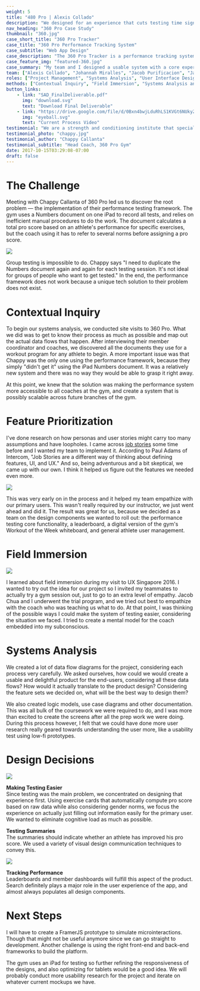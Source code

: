 ```yaml
---
weight: 5
title: "480 Pro | Alexis Collado"
description: "We designed for an experience that cuts testing time significantly, enables group testing, and automates athlete leaderboards."
nav_heading: "360 Pro Case Study"
thumbnail: "360.jpg"
case_short_title: "360 Pro Tracker"
case_title: "360 Pro Performance Tracking System"
case_subtitle: "Web App Design"
case_description: "The 360 Pro Tracker is a performance tracking system for the 360 Pro gym. It tracks an athlete’s statistics and calculates his or her pro score."
case_feature_img: "featured-360.jpg"
case_summary: "My team and I designed a usable system with a core experience based on 360 Pro's performance testing framework. We were awarded as the best team in the whole batch for our Systems Analysis and Design course."
team: ["Alexis Collado", "Johannah Miralles", "Jacob Purificacion", "Jacob Chua", "Galen Evilla"]
roles: ["Project Management", "Systems Analysis", "User Interface Design", "User Research"]
methods: ["Contextual Inquiry", "Field Immersion", "Systems Analysis and Design"]
button_links:
    - link: "SAD_FinalDeliverable.pdf"
      img: "download.svg"
      text: "Download Final Deliverable"
    - link: "https://drive.google.com/file/d/0Bxn4bwjLduRhLS1KVGt6NUkyZDg/view"
      img: "eyeball.svg"
      text: "Current Process Video"
testimonial: "We are a strength and conditioning institute that specializes in training elite athletes. As such, we need to keep track of the smallest changes in their physical abilities. We developed a system called a PRO score which is a battery of tests for this need. The theory was sound but it took us forever to administer the tests. The prototype that Alexis designed will be able to help us automate these tests and shrink testing time by half. He was able to listen to our needs and address it directly. I'm confident that when the final product comes in, it will help us a great deal in terms of our operations."
testimonial_photo: "chappy.jpg"
testimonial_author: "Chappy Callanta"
testimonial_subtitle: "Head Coach, 360 Pro Gym"
date: 2017-10-15T03:29:08-07:00
draft: false
---
```


# The Challenge

Meeting with Chappy Callanta of 360 Pro led us to discover the root problem — the implementation of their performance testing framework. The gym uses a Numbers document on one iPad to record all tests, and relies on inefficient manual procedures to do the work. The document calculates a total pro score based on an athlete's performance for specific exercises, but the coach using it has to refer to several norms before assigning a pro score.

![](//localhost:1313/360pro/img/dfd.png)

Group testing is impossible to do. Chappy says "I need to duplicate the Numbers document again and again for each testing session. It's not ideal for groups of people who want to get tested." In the end, the performance framework does not work because a unique tech solution to their problem does not exist.

# Contextual Inquiry

To begin our systems analysis, we conducted site visits to 360 Pro. What we did was to get to know their process as much as possible and map out the actual data flows that happen. After interviewing their member coordinator and coaches, we discovered all the documents they use for a workout program for any athlete to begin. A more important issue was that Chappy was the only one using the performance framework, because they simply "didn't get it" using the iPad Numbers document. It was a relatively new system and there was no way they would be able to grasp it right away.

At this point, we knew that the solution was making the performance system more accessible to all coaches at the gym, and create a system that is possibly scalable across future branches of the gym.

# Feature Prioritization

I've done research on how personas and user stories might carry too many assumptions and have loopholes. I came across [job stories](https://blog.intercom.com/using-job-stories-design-features-ui-ux/)
some time before and I wanted my team to implement it. According to Paul Adams of Intercom, "Job Stories are a different way of thinking about defining features, UI, and UX." And so, being adventurous and a bit skeptical, we came up with our own. I think it helped us figure out the features we needed even more.

![](//localhost:1313/360pro/img/jobstories.jpg)

This was very early on in the process and it helped my team empathize with our primary users. This wasn't really required by our instructor, we just went ahead and did it. The result was great for us, because we decided as a team on the design components we wanted to roll out: the performance testing core functionality, a leaderboard, a digital version of the gym's Workout of the Week whiteboard, and general athlete user management.

# Field Immersion

![](//localhost:1313/360pro/img/field.jpg)

I learned about field immersion during my visit to UX Singapore 2016. I wanted to try out the idea for our project so I invited my teammates to actually try a gym session out, just to go to an extra level of empathy. Jacob Chua and I underwent the trial program, and we tried out best to empathize with the coach who was teaching us what to do. At that point, I was thinking of the possible ways I could make the system of testing easier, considering the situation we faced. I tried to create a mental model for the coach embedded into my subconscious.

# Systems Analysis

We created a lot of data flow diagrams for the project, considering each process very carefully. We asked ourselves, how could we would create a usable and delightful product for the end-users, considering all these data flows? How would it actually translate to the product design? Considering the feature sets we decided on, what will be the best way to design them?

We also created logic models, use case diagrams and other documentation. This was all bulk of the coursework we were required to do, and I was more than excited to create the screens after all the prep work we were doing. During this process however, I felt that we could have done more user research really geared towards understanding the user more, like a usability test using low-fi prototypes.

# Design Decisions

![](//localhost:1313/360pro/img/testing.png)

**Making Testing Easier**
<br>Since testing was the main problem, we concentrated on designing that experience first. Using exercise cards that automatically compute pro score based on raw data while also considering gender norms, we focus the experience on actually just filling out information easily for the primary user. We wanted to eliminate cognitive load as much as possible.

**Testing Summaries**
<br>The summaries should indicate whether an athlete has improved his pro score. We used a variety of visual design communication techniques to convey this.

![](//localhost:1313/360pro/img/starttest.png)

**Tracking Performance**
<br>Leaderboards and member dashboards will fulfill this aspect of the product. Search definitely plays a major role in the user experience of the app, and almost always populates all design components.

# Next Steps

I will have to create a FramerJS prototype to simulate microinteractions. Though that might not be useful anymore since we can go straight to development. Another challenge is using the right front-end and back-end frameworks to build the platform.

The gym uses an iPad for testing so further refining the responsiveness of the designs, and also optimizing for tablets would be a good idea. We will probably conduct more usability research for the project and iterate on whatever current mockups we have.
